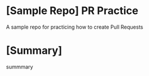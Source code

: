 # [Sample Repo] PR Practice
A sample repo for practicing how to create Pull Requests
# [Summary]
summmary